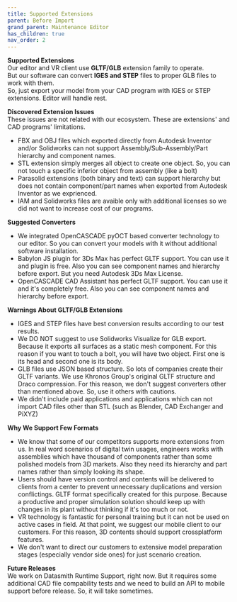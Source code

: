 ```yaml
---
title: Supported Extensions
parent: Before Import
grand_parent: Maintenance Editor
has_children: true
nav_order: 2
---
```


**Supported Extensions**\
Our editor and VR client use **GLTF/GLB** extension family to operate.\
But our software can convert **IGES and STEP** files to proper GLB files to work with them.\
So, just export your model from your CAD program with IGES or STEP extensions. Editor will handle rest.

**Discovered Extension Issues**\
These issues are not related with our ecosystem. These are extensions' and CAD programs' limitations.
+ FBX and OBJ files which exported directly from Autodesk Inventor and/or Solidworks can not support Assembly/Sub-Assembly/Part hierarchy and component names.
+ STL extension simply merges all object to create one object. So, you can not touch a specific inferior object from assembly (like a bolt)
+ Parasolid extensions (both binary and text) can support hierarchy but does not contain component/part names when exported from Autodesk Inventor as we exprienced.
+ IAM and Solidworks files are avaible only with additional licenses so we did not want to increase cost of our programs.

**Suggested Converters**
+ We integrated OpenCASCADE pyOCT based converter technology to our editor. So you can convert your models with it without additional software installation.
+ Babylon JS plugin for 3Ds Max has perfect GLTF support. You can use it and plugin is free. Also you can see component names and hierarchy before export. But you need Autodesk 3Ds Max License.
+ OpenCASCADE CAD Assistant has perfect GLTF support. You can use it and it's completely free. Also you can see component names and hierarchy before export.

**Warnings About GLTF/GLB Extensions**
+ IGES and STEP files have best conversion results according to our test results.
+ We DO NOT suggest to use Solidworks Visualize for GLB export. Because it exports all surfaces as a static mesh component. For this reason if you want to touch a bolt, you will have two object. First one is its head and second one is its body.
+ GLB files use JSON based structure. So lots of companies create their GLTF variants. We use Khronos Group's original GLTF structure and Draco compression. For this reason, we don't suggest converters other than mentioned above. So, use it others with cautions.
+ We didn't include paid applications and applications which can not import CAD files other than STL (such as Blender, CAD Exchanger and PiXYZ)

**Why We Support Few Formats**
+ We know that some of our competitors supports more extensions from us. In real word scenarios of digital twin usages, engineers works with assemblies which have thousand of components rather than some polished models from 3D markets. Also they need its hierarchy and part names rather than simply looking its shape.
+ Users should have version control and contents will be delivered to clients from a center to prevent unnecessary duplications and version conflictings. GLTF format specifically created for this purpose. Because a productive and proper simulation solution should keep up with changes in its plant without thinking if it's too much or not. 
+ VR technology is fantastic for personal training but it can not be used on active cases in field. At that point, we suggest our mobile client to our customers. For this reason, 3D contents should support crossplatform features. 
+ We don't want to direct our customers to extensive model preparation stages (especially vendor side ones) for just scenario creation.

**Future Releases**\
We work on Datasmith Runtime Support, right now. But it requires some additional CAD file compability tests and we need to build an API to mobile support before release. So, it will take sometimes. 
